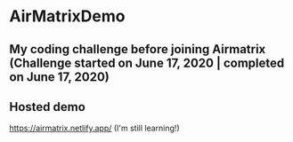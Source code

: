 # AirMatrixDemo
## My coding challenge before joining Airmatrix (Challenge started on June 17, 2020 | completed on June 17, 2020)

## Hosted demo
https://airmatrix.netlify.app/ (I'm still learning!)
